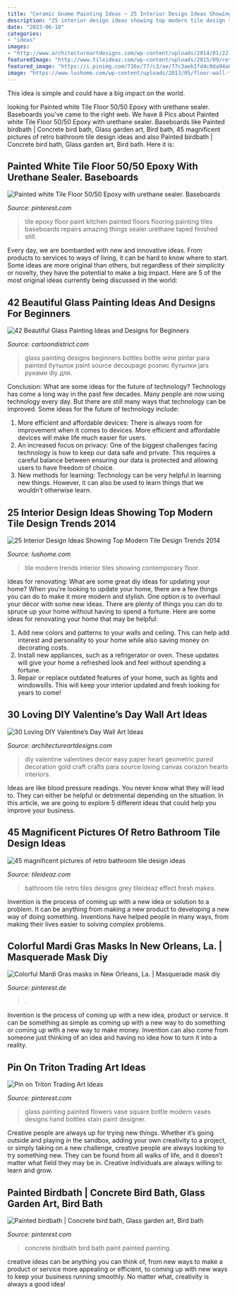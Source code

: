 ```yaml
---
title: "Ceramic Gnome Painting Ideas ~ 25 Interior Design Ideas Showing Top Modern Tile Design Trends 2014"
description: "25 interior design ideas showing top modern tile design trends 2014"
date: "2023-06-10"
categories:
- "ideas"
images:
- "http://www.architectureartdesigns.com/wp-content/uploads/2014/01/2218-630x839.jpg"
featuredImage: "http://www.tileideaz.com/wp-content/uploads/2015/09/retro-blue-that-makes-fresh-effect-for-the-bathroom.jpg"
featured_image: "https://i.pinimg.com/736x/77/c3/ae/77c3aeb1fd4c0da94a8e2252fa9e0d49.jpg"
image: "https://www.lushome.com/wp-content/uploads/2013/05/floor-wall-tile-designs-modern-interior-design-trends-18.jpg"
---
```



This idea is simple and could have a big impact on the world.

	

		
looking for Painted white Tile Floor 50/50 Epoxy with urethane sealer. Baseboards you've came to the right web. We have 8 Pics about Painted white Tile Floor 50/50 Epoxy with urethane sealer. Baseboards like Painted birdbath | Concrete bird bath, Glass garden art, Bird bath, 45 magnificent pictures of retro bathroom tile design ideas and also Painted birdbath | Concrete bird bath, Glass garden art, Bird bath. Here it is:
		
    
## Painted White Tile Floor 50/50 Epoxy With Urethane Sealer. Baseboards

<img loading=lazy src="https://i.pinimg.com/736x/2c/fc/13/2cfc132e5f31e24062de0babba465fec--white-tile-floors-white-tiles.jpg" onerror="this.onerror=null;this.src='https://tse4.mm.bing.net/th?id=OIP.8Wap8GZmoawt6cUhuvBlPgHaJ3&amp;pid=15.1';" alt="Painted white Tile Floor 50/50 Epoxy with urethane sealer. Baseboards">

_Source: pinterest.com_

>tile epoxy floor paint kitchen painted floors flooring painting tiles baseboards repairs amazing things sealer urethane taped finished still. 

	

Every day, we are bombarded with new and innovative ideas. From products to services to ways of living, it can be hard to know where to start. Some ideas are more original than others, but regardless of their simplicity or novelty, they have the potential to make a big impact. Here are 5 of the most original ideas currently being discussed in the world: 

    
## 42 Beautiful Glass Painting Ideas And Designs For Beginners

<img loading=lazy src="http://www.cartoondistrict.com/wp-content/uploads/2017/07/Glass-Painting-Ideas-and-Designs-for-Beginnersf2ea3749dc007de2af53279db97b42d9.jpg" onerror="this.onerror=null;this.src='https://tse2.mm.bing.net/th?id=OIP.-FN5N7bMu4IQ_7PvA9KddAHaJ4&amp;pid=15.1';" alt="42 Beautiful Glass Painting Ideas and Designs for Beginners">

_Source: cartoondistrict.com_

>glass painting designs beginners bottles bottle wine pintar para painted бутылок paint source decoupage розпис бутылки jars руками diy для. 

	

Conclusion: What are some ideas for the future of technology?
Technology has come a long way in the past few decades. Many people are now using technology every day. But there are still many ways that technology can be improved. Some ideas for the future of technology include: 
1) More efficient and affordable devices: There is always room for improvement when it comes to devices. More efficient and affordable devices will make life much easier for users. 
2) An increased focus on privacy: One of the biggest challenges facing technology is how to keep our data safe and private. This requires a careful balance between ensuring our data is protected and allowing users to have freedom of choice. 
3) New methods for learning: Technology can be very helpful in learning new things. However, it can also be used to learn things that we wouldn’t otherwise learn.

    
## 25 Interior Design Ideas Showing Top Modern Tile Design Trends 2014

<img loading=lazy src="https://www.lushome.com/wp-content/uploads/2013/05/floor-wall-tile-designs-modern-interior-design-trends-18.jpg" onerror="this.onerror=null;this.src='https://tse4.mm.bing.net/th?id=OIP.kIwNenlopJQ6mokE3wWkYAHaID&amp;pid=15.1';" alt="25 Interior Design Ideas Showing Top Modern Tile Design Trends 2014">

_Source: lushome.com_

>tile modern trends interior tiles showing contemporary floor. 

	

Ideas for renovating: What are some great diy ideas for updating your home?
When you're looking to update your home, there are a few things you can do to make it more modern and stylish. One option is to overhaul your décor with some new ideas. There are plenty of things you can do to spruce up your home without having to spend a fortune. Here are some ideas for renovating your home that may be helpful: 
1. Add new colors and patterns to your walls and ceiling. This can help add interest and personality to your home while also saving money on decorating costs. 
2. Install new appliances, such as a refrigerator or oven. These updates will give your home a refreshed look and feel without spending a fortune. 
3. Repair or replace outdated features of your home, such as lights and windowsills. This will keep your interior updated and fresh looking for years to come! 

    
## 30 Loving DIY Valentine’s Day Wall Art Ideas

<img loading=lazy src="http://www.architectureartdesigns.com/wp-content/uploads/2014/01/2218-630x839.jpg" onerror="this.onerror=null;this.src='https://tse1.mm.bing.net/th?id=OIP.8TK65HhsuaHPwM2SS1-nNAHaJ3&amp;pid=15.1';" alt="30 Loving DIY Valentine’s Day Wall Art Ideas">

_Source: architectureartdesigns.com_

>diy valentine valentines decor easy paper heart geometric pared decoration gold craft crafts para source loving canvas corazon hearts interiors. 

	

Ideas are like blood pressure readings. You never know what they will lead to. They can either be helpful or detrimental depending on the situation. In this article, we are going to explore 5 different ideas that could help you improve your business.

    
## 45 Magnificent Pictures Of Retro Bathroom Tile Design Ideas

<img loading=lazy src="http://www.tileideaz.com/wp-content/uploads/2015/09/retro-blue-that-makes-fresh-effect-for-the-bathroom.jpg" onerror="this.onerror=null;this.src='https://tse1.mm.bing.net/th?id=OIP.pk5fV9lftofyuC4ewpG27AHaLG&amp;pid=15.1';" alt="45 magnificent pictures of retro bathroom tile design ideas">

_Source: tileideaz.com_

>bathroom tile retro tiles designs grey tileideaz effect fresh makes. 

	

Invention is the process of coming up with a new idea or solution to a problem. It can be anything from making a new product to developing a new way of doing something. Inventions have helped people in many ways, from making their lives easier to solving complex problems.

    
## Colorful Mardi Gras Masks In New Orleans, La. | Masquerade Mask Diy

<img loading=lazy src="https://i.pinimg.com/736x/13/69/74/136974291571e4fef46092d4a362a796--feather-mask-mask-ideas.jpg" onerror="this.onerror=null;this.src='https://tse3.mm.bing.net/th?id=OIP.sMvdPg1YmX9u3ufw7REeUAHaFg&amp;pid=15.1';" alt="Colorful Mardi Gras masks in New Orleans, La. | Masquerade mask diy">

_Source: pinterest.de_

>. 

	

Invention is the process of coming up with a new idea, product or service. It can be something as simple as coming up with a new way to do something or coming up with a new way to make money. Invention can also come from someone just thinking of an idea and having no idea how to turn it into a reality.

    
## Pin On Triton Trading Art Ideas

<img loading=lazy src="https://i.pinimg.com/736x/77/c3/ae/77c3aeb1fd4c0da94a8e2252fa9e0d49.jpg" onerror="this.onerror=null;this.src='https://tse4.mm.bing.net/th?id=OIP.90kDd2UD8wyWx1zSRFC4cAHaLH&amp;pid=15.1';" alt="Pin on Triton Trading Art Ideas">

_Source: pinterest.com_

>glass painting painted flowers vase square bottle modern vases designs hand bottles stain paint designer. 

	

Creative people are always up for trying new things. Whether it’s going outside and playing in the sandbox, adding your own creativity to a project, or simply taking on a new challenge, creative people are always looking to try something new. They can be found from all walks of life, and it doesn’t matter what field they may be in. Creative individuals are always willing to learn and grow.

    
## Painted Birdbath | Concrete Bird Bath, Glass Garden Art, Bird Bath

<img loading=lazy src="https://i.pinimg.com/736x/bb/62/c1/bb62c1a6c38770b120df068399479938.jpg" onerror="this.onerror=null;this.src='https://tse3.mm.bing.net/th?id=OIP.YMcI7JO3KlaQdMQyfqNyQwHaJ4&amp;pid=15.1';" alt="Painted birdbath | Concrete bird bath, Glass garden art, Bird bath">

_Source: pinterest.com_

>concrete birdbath bird bath paint painted painting. 

	

creative ideas can be anything you can think of, from new ways to make a product or service more appealing or efficient, to coming up with new ways to keep your business running smoothly. No matter what, creativity is always a good idea!

